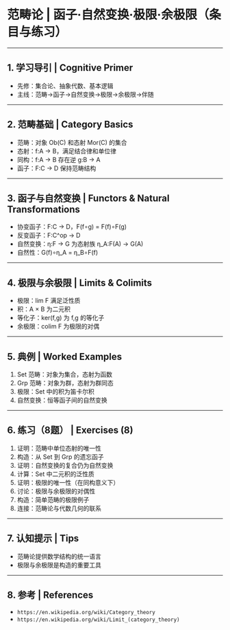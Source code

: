# 范畴论 | 函子·自然变换·极限·余极限（条目与练习）

---

## 1. 学习导引 | Cognitive Primer

- 先修：集合论、抽象代数、基本逻辑
- 主线：范畴→函子→自然变换→极限→余极限→伴随

---

## 2. 范畴基础 | Category Basics

- 范畴：对象 Ob(C) 和态射 Mor(C) 的集合
- 态射：f:A → B，满足结合律和单位律
- 同构：f:A → B 存在逆 g:B → A
- 函子：F:C → D 保持范畴结构

---

## 3. 函子与自然变换 | Functors & Natural Transformations

- 协变函子：F:C → D，F(f∘g) = F(f)∘F(g)
- 反变函子：F:C^op → D
- 自然变换：η:F → G 为态射族 η_A:F(A) → G(A)
- 自然性：G(f)∘η_A = η_B∘F(f)

---

## 4. 极限与余极限 | Limits & Colimits

- 极限：lim F 满足泛性质
- 积：A × B 为二元积
- 等化子：ker(f,g) 为 f,g 的等化子
- 余极限：colim F 为极限的对偶

---

## 5. 典例 | Worked Examples

1) Set 范畴：对象为集合，态射为函数
2) Grp 范畴：对象为群，态射为群同态
3) 极限：Set 中的积为笛卡尔积
4) 自然变换：恒等函子间的自然变换

---

## 6. 练习（8题） | Exercises (8)

1) 证明：范畴中单位态射的唯一性
2) 构造：从 Set 到 Grp 的遗忘函子
3) 证明：自然变换的复合仍为自然变换
4) 计算：Set 中二元积的泛性质
5) 证明：极限的唯一性（在同构意义下）
6) 讨论：极限与余极限的对偶性
7) 构造：简单范畴的极限例子
8) 连接：范畴论与代数几何的联系

---

## 7. 认知提示 | Tips

- 范畴论提供数学结构的统一语言
- 极限与余极限是构造的重要工具

---

## 8. 参考 | References

- `https://en.wikipedia.org/wiki/Category_theory`
- `https://en.wikipedia.org/wiki/Limit_(category_theory)`
